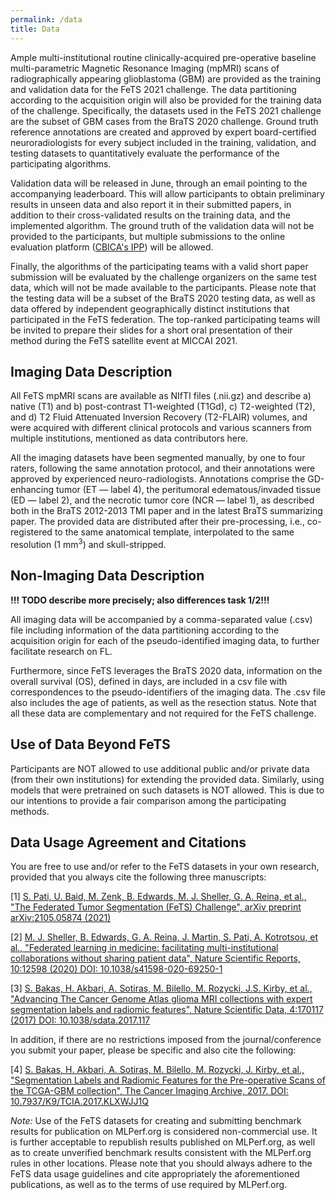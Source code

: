 ```yaml
---
permalink: /data
title: Data
---
```


Ample multi-institutional routine clinically-acquired pre-operative baseline multi-parametric Magnetic Resonance Imaging (mpMRI) scans of radiographically appearing glioblastoma (GBM) are provided as the training and validation data for the FeTS 2021 challenge. The data partitioning according to the acquisition origin will also be provided for the training data of the challenge. Specifically, the datasets used in the FeTS 2021 challenge are the subset of GBM cases from the BraTS 2020 challenge. Ground truth reference annotations are created and approved by expert board-certified neuroradiologists for every subject included in the training, validation, and testing datasets to quantitatively evaluate the performance of the participating algorithms.

Validation data will be released in June, through an email pointing to the accompanying leaderboard. This will allow participants to obtain preliminary results in unseen data and also report it in their submitted papers, in addition to their cross-validated results on the training data, and the implemented algorithm. The ground truth of the validation data will not be provided to the participants, but multiple submissions to the online evaluation platform ([CBICA's IPP](https://ipp.cbica.upenn.edu/)) will be allowed.

Finally, the algorithms of the participating teams with a valid short paper submission will be evaluated by the challenge organizers on the same test data, which will not be made available to the participants. Please note that the testing data will be a subset of the BraTS 2020 testing data, as well as data offered by independent geographically distinct institutions that participated in the FeTS federation. The top-ranked participating teams will be invited to prepare their slides for a short oral presentation of their method during the FeTS satellite event at MICCAI 2021.

## Imaging Data Description

All FeTS mpMRI scans are available as NIfTI files (.nii.gz) and describe a) native (T1) and b) post-contrast T1-weighted (T1Gd), c) T2-weighted (T2), and d) T2 Fluid Attenuated Inversion Recovery (T2-FLAIR) volumes, and were acquired with different clinical protocols and various scanners from multiple institutions, mentioned as data contributors here.

All the imaging datasets have been segmented manually, by one to four raters, following the same annotation protocol, and their annotations were approved by experienced neuro-radiologists. Annotations comprise the GD-enhancing tumor (ET — label 4), the peritumoral edematous/invaded tissue (ED — label 2), and the necrotic tumor core (NCR — label 1), as described both in the BraTS 2012-2013 TMI paper and in the latest BraTS summarizing paper. The provided data are distributed after their pre-processing, i.e., co-registered to the same anatomical template, interpolated to the same resolution (1 mm<sup>3</sup>) and skull-stripped.

## Non-Imaging Data Description

**!!! TODO describe more precisely; also differences task 1/2!!!**

All imaging data will be accompanied by a comma-separated value (.csv) file including information of the data partitioning according to the acquisition origin for each of the pseudo-identified imaging data, to further facilitate research on FL.

Furthermore, since FeTS leverages the BraTS 2020 data, information on the overall survival (OS), defined in days, are included in a csv file with correspondences to the pseudo-identifiers of the imaging data. The .csv file also includes the age of patients, as well as the resection status. Note that all these data are complementary and not required for the FeTS challenge.

## Use of Data Beyond FeTS

Participants are NOT allowed to use additional public and/or private data (from their own institutions) for extending the provided data. Similarly, using models that were pretrained on such datasets is NOT allowed. This is due to our intentions to provide a fair comparison among the participating methods.

## Data Usage Agreement and Citations

You are free to use and/or refer to the FeTS datasets in your own research, provided that you always cite the following three manuscripts:

\[1\] [S. Pati, U. Baid, M. Zenk, B. Edwards, M. J. Sheller, G. A. Reina, et al., "The Federated Tumor Segmentation (FeTS) Challenge", arXiv preprint arXiv:2105.05874 (2021)](https://arxiv.org/abs/2105.05874)

\[2\] [M. J. Sheller, B. Edwards, G. A. Reina, J. Martin, S. Pati, A. Kotrotsou, et al., "Federated learning in medicine: facilitating multi-institutional collaborations without sharing patient data", Nature Scientific Reports, 10:12598 (2020)   DOI: 10.1038/s41598-020-69250-1](https://www.nature.com/articles/s41598-020-69250-1)

\[3\] [S. Bakas, H. Akbari, A. Sotiras, M. Bilello, M. Rozycki, J.S. Kirby, et al., "Advancing The Cancer Genome Atlas glioma MRI collections with expert segmentation labels and radiomic features", Nature Scientific Data, 4:170117 (2017) DOI: 10.1038/sdata.2017.117](https://www.ncbi.nlm.nih.gov/pubmed/28872634)

In addition, if there are no restrictions imposed from the journal/conference you submit your paper, please be specific and also cite the following:

\[4\] [S. Bakas, H. Akbari, A. Sotiras, M. Bilello, M. Rozycki, J. Kirby, et al., "Segmentation Labels and Radiomic Features for the Pre-operative Scans of the TCGA-GBM collection", The Cancer Imaging Archive, 2017. DOI: 10.7937/K9/TCIA.2017.KLXWJJ1Q](https://doi.org/10.7937/K9/TCIA.2017.KLXWJJ1Q)

*Note:* Use of the FeTS datasets for creating and submitting benchmark results for publication on MLPerf.org is considered non-commercial use. It is further acceptable to republish results published on MLPerf.org, as well as to create unverified benchmark results consistent with the MLPerf.org rules in other locations. Please note that you should always adhere to the FeTS data usage guidelines and cite appropriately the aforementioned publications, as well as to the terms of use required by MLPerf.org.
